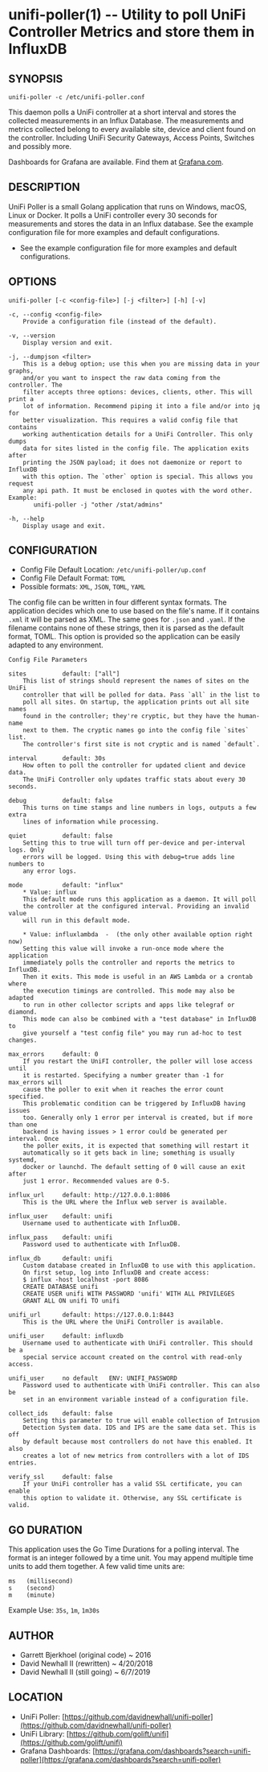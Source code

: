 unifi-poller(1) -- Utility to poll UniFi Controller Metrics and store them in InfluxDB
===

SYNOPSIS
---
`unifi-poller -c /etc/unifi-poller.conf`

This daemon polls a UniFi controller at a short interval and stores the collected
measurements in an Influx Database. The measurements and metrics collected belong
to every available site, device and client found on the controller. Including
UniFi Security Gateways, Access Points, Switches and possibly more.

Dashboards for Grafana are available.
Find them at [Grafana.com](https://grafana.com/dashboards?search=unifi-poller).

DESCRIPTION
---
UniFi Poller is a small Golang application that runs on Windows, macOS, Linux or
Docker. It polls a UniFi controller every 30 seconds for measurements and stores
the data in an Influx database. See the example configuration file for more
examples and default configurations.

*   See the example configuration file for more examples and default configurations.

OPTIONS
---
`unifi-poller [-c <config-file>] [-j <filter>] [-h] [-v]`

    -c, --config <config-file>
        Provide a configuration file (instead of the default).

    -v, --version
        Display version and exit.

    -j, --dumpjson <filter>
        This is a debug option; use this when you are missing data in your graphs,
        and/or you want to inspect the raw data coming from the controller. The
        filter accepts three options: devices, clients, other. This will print a
        lot of information. Recommend piping it into a file and/or into jq for
        better visualization. This requires a valid config file that contains
        working authentication details for a UniFi Controller. This only dumps
        data for sites listed in the config file. The application exits after
        printing the JSON payload; it does not daemonize or report to InfluxDB
        with this option. The `other` option is special. This allows you request
        any api path. It must be enclosed in quotes with the word other. Example:
           unifi-poller -j "other /stat/admins"

    -h, --help
        Display usage and exit.

CONFIGURATION
---
*   Config File Default Location: `/etc/unifi-poller/up.conf`
*   Config File Default Format: `TOML`
*   Possible formats: `XML`, `JSON`, `TOML`, `YAML`

The config file can be written in four different syntax formats. The application
decides which one to use based on the file's name. If it contains `.xml` it will
be parsed as XML. The same goes for `.json` and `.yaml`. If the filename contains
none of these strings, then it is parsed as the default format, TOML. This option
is provided so the application can be easily adapted to any environment.

`Config File Parameters`

    sites          default: ["all"]
        This list of strings should represent the names of sites on the UniFi
        controller that will be polled for data. Pass `all` in the list to
        poll all sites. On startup, the application prints out all site names
        found in the controller; they're cryptic, but they have the human-name
        next to them. The cryptic names go into the config file `sites` list.
        The controller's first site is not cryptic and is named `default`.

    interval       default: 30s
        How often to poll the controller for updated client and device data.
        The UniFi Controller only updates traffic stats about every 30 seconds.

    debug          default: false
        This turns on time stamps and line numbers in logs, outputs a few extra
        lines of information while processing.

    quiet          default: false  
        Setting this to true will turn off per-device and per-interval logs. Only
        errors will be logged. Using this with debug=true adds line numbers to
        any error logs.

    mode           default: "influx"
        * Value: influx
        This default mode runs this application as a daemon. It will poll
        the controller at the configured interval. Providing an invalid value
        will run in this default mode.

        * Value: influxlambda  -  (the only other available option right now)
        Setting this value will invoke a run-once mode where the application
        immediately polls the controller and reports the metrics to InfluxDB.
        Then it exits. This mode is useful in an AWS Lambda or a crontab where
        the execution timings are controlled. This mode may also be adapted
        to run in other collector scripts and apps like telegraf or diamond.
        This mode can also be combined with a "test database" in InfluxDB to
        give yourself a "test config file" you may run ad-hoc to test changes.

    max_errors     default: 0
        If you restart the UniFI controller, the poller will lose access until
        it is restarted. Specifying a number greater than -1 for max_errors will
        cause the poller to exit when it reaches the error count specified.
        This problematic condition can be triggered by InfluxDB having issues
        too. Generally only 1 error per interval is created, but if more than one
        backend is having issues > 1 error could be generated per interval. Once
        the poller exits, it is expected that something will restart it
        automatically so it gets back in line; something is usually systemd,
        docker or launchd. The default setting of 0 will cause an exit after
        just 1 error. Recommended values are 0-5.

    influx_url     default: http://127.0.0.1:8086
        This is the URL where the Influx web server is available.

    influx_user    default: unifi
        Username used to authenticate with InfluxDB.

    influx_pass    default: unifi
        Password used to authenticate with InfluxDB.

    influx_db      default: unifi
        Custom database created in InfluxDB to use with this application.
        On first setup, log into InfluxDB and create access:
        $ influx -host localhost -port 8086
        CREATE DATABASE unifi
        CREATE USER unifi WITH PASSWORD 'unifi' WITH ALL PRIVILEGES
        GRANT ALL ON unifi TO unifi

    unifi_url      default: https://127.0.0.1:8443
        This is the URL where the UniFi Controller is available.

    unifi_user     default: influxdb
        Username used to authenticate with UniFi controller. This should be a
        special service account created on the control with read-only access.

    unifi_user     no default   ENV: UNIFI_PASSWORD
        Password used to authenticate with UniFi controller. This can also be
        set in an environment variable instead of a configuration file.

    collect_ids    default: false
        Setting this parameter to true will enable collection of Intrusion
        Detection System data. IDS and IPS are the same data set. This is off
        by default because most controllers do not have this enabled. It also
        creates a lot of new metrics from controllers with a lot of IDS entries.

    verify_ssl     default: false
        If your UniFi controller has a valid SSL certificate, you can enable
        this option to validate it. Otherwise, any SSL certificate is valid.

GO DURATION
---
This application uses the Go Time Durations for a polling interval.
The format is an integer followed by a time unit. You may append
multiple time units to add them together. A few valid time units are:

    ms   (millisecond)
    s    (second)
    m    (minute)

Example Use: `35s`, `1m`, `1m30s`

AUTHOR
---
*   Garrett Bjerkhoel (original code) ~ 2016
*   David Newhall II (rewritten) ~ 4/20/2018
*   David Newhall II (still going) ~ 6/7/2019

LOCATION
---
*   UniFi Poller: [https://github.com/davidnewhall/unifi-poller](https://github.com/davidnewhall/unifi-poller)
*   UniFi Library: [https://github.com/golift/unifi](https://github.com/golift/unifi)
*   Grafana Dashboards: [https://grafana.com/dashboards?search=unifi-poller](https://grafana.com/dashboards?search=unifi-poller)
